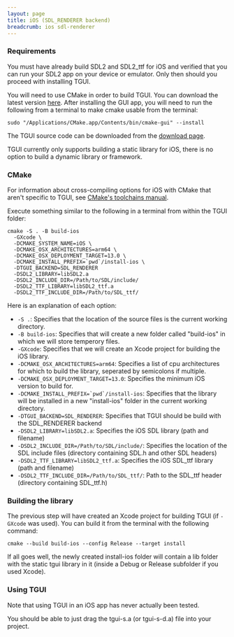 ```yaml
---
layout: page
title: iOS (SDL_RENDERER backend)
breadcrumb: ios sdl-renderer
---
```


### Requirements

You must have already build SDL2 and SDL2_ttf for iOS and verified that you can run your SDL2 app on your device or emulator. Only then should you proceed with installing TGUI.

You will need to use CMake in order to build TGUI. You can download the latest version [here](https://cmake.org/download/). After installing the GUI app, you will need to run the following from a terminal to make cmake usable from the terminal:
```
sudo "/Applications/CMake.app/Contents/bin/cmake-gui" --install
```

The TGUI source code can be downloaded from the [download page](/download).

TGUI currently only supports building a static library for iOS, there is no option to build a dynamic library or framework.

### CMake

For information about cross-compiling options for iOS with CMake that aren't specific to TGUI, see [CMake's toolchains manual](https://cmake.org/cmake/help/latest/manual/cmake-toolchains.7.html#cross-compiling-for-ios-tvos-or-watchos).

Execute something similar to the following in a terminal from within the TGUI folder:
```
cmake -S . -B build-ios
  -GXcode \
  -DCMAKE_SYSTEM_NAME=iOS \
  -DCMAKE_OSX_ARCHITECTURES=arm64 \
  -DCMAKE_OSX_DEPLOYMENT_TARGET=13.0 \
  -DCMAKE_INSTALL_PREFIX=`pwd`/install-ios \
  -DTGUI_BACKEND=SDL_RENDERER
  -DSDL2_LIBRARY=libSDL2.a
  -DSDL2_INCLUDE_DIR=/Path/to/SDL/include/
  -DSDL2_TTF_LIBRARY=libSDL2_ttf.a
  -DSDL2_TTF_INCLUDE_DIR=/Path/to/SDL_ttf/
```

Here is an explanation of each option:  
- `-S .`: Specifies that the location of the source files is the current working directory.
- `-B build-ios`: Specifies that will create a new folder called "build-ios" in which we will store temperory files.
- `-GXcode`: Specifies that we will create an Xcode project for building the iOS library.
- `-DCMAKE_OSX_ARCHITECTURES=arm64`: Specifies a list of cpu architectures for which to build the library, seperated by semicolons if multiple.
- `-DCMAKE_OSX_DEPLOYMENT_TARGET=13.0`: Specifies the minimum iOS version to build for.
- ``-DCMAKE_INSTALL_PREFIX=`pwd`/install-ios``: Specifies that the library will be installed in a new "install-ios" folder in the current working directory.
- `-DTGUI_BACKEND=SDL_RENDERER`: Specifies that TGUI should be build with the SDL_RENDERER backend
- `-DSDL2_LIBRARY=libSDL2.a`: Specifies the iOS SDL library (path and filename)
- `-DSDL2_INCLUDE_DIR=/Path/to/SDL/include/`: Specifies the location of the SDL include files (directory containing SDL.h and other SDL headers)
- `-DSDL2_TTF_LIBRARY=libSDL2_ttf.a`: Specifies the iOS SDL_ttf library (path and filename)
- `-DSDL2_TTF_INCLUDE_DIR=/Path/to/SDL_ttf/`: Path to the SDL_ttf header (directory containing SDL_ttf.h)

### Building the library

The previous step will have created an Xcode project for building TGUI (if `-GXcode` was used). You can build it from the terminal with the following command:
```
cmake --build build-ios --config Release --target install
```

If all goes well, the newly created install-ios folder will contain a lib folder with the static tgui library in it (inside a Debug or Release subfolder if you used Xcode).

### Using TGUI

<p><span class="Red">Note that using TGUI in an iOS app has never actually been tested.</span></p>

You should be able to just drag the tgui-s.a (or tgui-s-d.a) file into your project.
